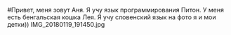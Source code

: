 #Привет, меня зовут Аня. 
Я учу язык программирования Питон.
У меня есть бенгальская кошка Лея.
Я учу словенский язык
на фото я и мои детки))
IMG_20180119_191450.jpg